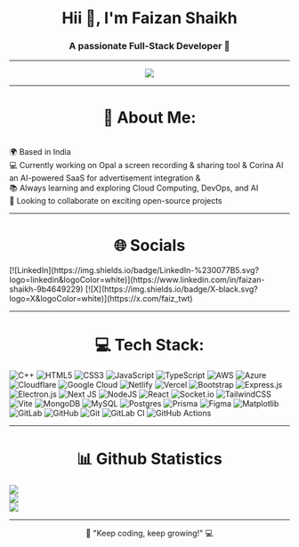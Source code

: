 


<h1 align="center">Hii 👋, I'm Faizan Shaikh</h1>
<h3 align="center">A passionate Full-Stack Developer 🚀</h3>

---

<p align="center">
  <img src="https://readme-typing-svg.herokuapp.com?font=Fira+Code&size=22&duration=4000&color=D3FAF6&center=true&vCenter=true&width=600&lines=Turning+ideas+into+reality+with+code!;Building+scalable+and+robust+solutions+🌟;Exploring+world+of+AI+and+Web3✨" />
</p>

---


<h1 align="center"> 💫 About Me:</h1>  
<br>🌍 Based in India<br>💻 Currently working on  Opal a screen recording & sharing tool & Corina AI an AI-powered SaaS for advertisement integration &
<br>📚 Always learning and exploring Cloud Computing, DevOps, and AI<br>🤝 Looking to collaborate on exciting open-source projects



---

 <h1 align="center">🌐 Socials</h1>
[![LinkedIn](https://img.shields.io/badge/LinkedIn-%230077B5.svg?logo=linkedin&logoColor=white)](https://www.linkedin.com/in/faizan-shaikh-9b4649229) [![X](https://img.shields.io/badge/X-black.svg?logo=X&logoColor=white)](https://x.com/faiz_twt) 

---
 <h1 align="center">💻 Tech Stack:</h1>

![C++](https://img.shields.io/badge/c++-%2300599C.svg?style=for-the-badge&logo=c%2B%2B&logoColor=white) ![HTML5](https://img.shields.io/badge/html5-%23E34F26.svg?style=for-the-badge&logo=html5&logoColor=white) ![CSS3](https://img.shields.io/badge/css3-%231572B6.svg?style=for-the-badge&logo=css3&logoColor=white) ![JavaScript](https://img.shields.io/badge/javascript-%23323330.svg?style=for-the-badge&logo=javascript&logoColor=%23F7DF1E) ![TypeScript](https://img.shields.io/badge/typescript-%23007ACC.svg?style=for-the-badge&logo=typescript&logoColor=white) ![AWS](https://img.shields.io/badge/AWS-%23FF9900.svg?style=for-the-badge&logo=amazon-aws&logoColor=white) ![Azure](https://img.shields.io/badge/azure-%230072C6.svg?style=for-the-badge&logo=microsoftazure&logoColor=white) ![Cloudflare](https://img.shields.io/badge/Cloudflare-F38020?style=for-the-badge&logo=Cloudflare&logoColor=white) ![Google Cloud](https://img.shields.io/badge/GoogleCloud-%234285F4.svg?style=for-the-badge&logo=google-cloud&logoColor=white) ![Netlify](https://img.shields.io/badge/netlify-%23000000.svg?style=for-the-badge&logo=netlify&logoColor=#00C7B7) ![Vercel](https://img.shields.io/badge/vercel-%23000000.svg?style=for-the-badge&logo=vercel&logoColor=white) ![Bootstrap](https://img.shields.io/badge/bootstrap-%238511FA.svg?style=for-the-badge&logo=bootstrap&logoColor=white) ![Express.js](https://img.shields.io/badge/express.js-%23404d59.svg?style=for-the-badge&logo=express&logoColor=%2361DAFB) ![Electron.js](https://img.shields.io/badge/Electron-191970?style=for-the-badge&logo=Electron&logoColor=white) ![Next JS](https://img.shields.io/badge/Next-black?style=for-the-badge&logo=next.js&logoColor=white) ![NodeJS](https://img.shields.io/badge/node.js-6DA55F?style=for-the-badge&logo=node.js&logoColor=white) ![React](https://img.shields.io/badge/react-%2320232a.svg?style=for-the-badge&logo=react&logoColor=%2361DAFB) ![Socket.io](https://img.shields.io/badge/Socket.io-black?style=for-the-badge&logo=socket.io&badgeColor=010101) ![TailwindCSS](https://img.shields.io/badge/tailwindcss-%2338B2AC.svg?style=for-the-badge&logo=tailwind-css&logoColor=white) ![Vite](https://img.shields.io/badge/vite-%23646CFF.svg?style=for-the-badge&logo=vite&logoColor=white) ![MongoDB](https://img.shields.io/badge/MongoDB-%234ea94b.svg?style=for-the-badge&logo=mongodb&logoColor=white) ![MySQL](https://img.shields.io/badge/mysql-4479A1.svg?style=for-the-badge&logo=mysql&logoColor=white) ![Postgres](https://img.shields.io/badge/postgres-%23316192.svg?style=for-the-badge&logo=postgresql&logoColor=white) ![Prisma](https://img.shields.io/badge/Prisma-3982CE?style=for-the-badge&logo=Prisma&logoColor=white) ![Figma](https://img.shields.io/badge/figma-%23F24E1E.svg?style=for-the-badge&logo=figma&logoColor=white) ![Matplotlib](https://img.shields.io/badge/Matplotlib-%23ffffff.svg?style=for-the-badge&logo=Matplotlib&logoColor=black) ![GitLab](https://img.shields.io/badge/gitlab-%23181717.svg?style=for-the-badge&logo=gitlab&logoColor=white) ![GitHub](https://img.shields.io/badge/github-%23121011.svg?style=for-the-badge&logo=github&logoColor=white) ![Git](https://img.shields.io/badge/git-%23F05033.svg?style=for-the-badge&logo=git&logoColor=white) ![GitLab CI](https://img.shields.io/badge/gitlab%20CI-%23181717.svg?style=for-the-badge&logo=gitlab&logoColor=white) ![GitHub Actions](https://img.shields.io/badge/github%20actions-%232671E5.svg?style=for-the-badge&logo=githubactions&logoColor=white)

---
 <h1 align="center">📊 Github Statistics</h1>

  <img src="https://github-readme-stats.vercel.app/api?username=faiz7077&theme=dark&hide_border=false&include_all_commits=false&count_private=false" /><br/>
  <img src="https://github-readme-streak-stats.herokuapp.com/?user=faiz7077&theme=dark&hide_border=false" /><br/>
  <img src="https://github-readme-stats.vercel.app/api/top-langs/?username=faiz7077&theme=dark&hide_border=false&include_all_commits=false&count_private=false&layout=compact" />


---



<p align="center">
  🚀 "Keep coding, keep growing!" 💻
</p>
<!-- Proudly created with ( https://gprm.itsvg.in ) -->





<!-- Proudly created  ( https://gprm.itsvg.in ) -->

